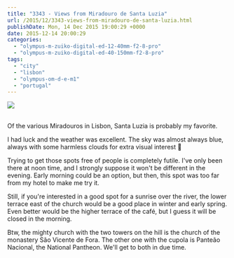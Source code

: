 ```yaml
---
title: "3343 - Views from Miradouro de Santa Luzia"
url: /2015/12/3343-views-from-miradouro-de-santa-luzia.html
publishDate: Mon, 14 Dec 2015 19:00:29 +0000
date: 2015-12-14 20:00:29
categories: 
  - "olympus-m-zuiko-digital-ed-12-40mm-f2-8-pro"
  - "olympus-m-zuiko-digital-ed-40-150mm-f2-8-pro"
tags: 
  - "city"
  - "lisbon"
  - "olympus-om-d-e-m1"
  - "portugal"
---
```

<div class="container">
<div class="center"><a target="_blank" href="https://d25zfm9zpd7gm5.cloudfront.net/1200x1200/2015/20150903_115303_lr.jpg"><img class="webfeedsFeaturedVisual" src="https://d25zfm9zpd7gm5.cloudfront.net/0600x0600/2015/20150903_115303_lr.jpg" /></a></div>
</div>
<br />

Of the various Miradouros in Lisbon, Santa Luzia is probably my favorite.

<a target="_blank" href="https://d25zfm9zpd7gm5.cloudfront.net/1200x1200/2015/20150903_115506_lr.jpg"><img style="margin: 0pt 0px 0pt 10px; float: right;" src="https://d25zfm9zpd7gm5.cloudfront.net/0150x0150/2015/20150903_115506_lr.jpg" alt="" border="0" /></a> I had luck and the weather was excellent. The sky was almost always blue, always with some harmless clouds for extra visual interest 🙂

<a target="_blank" href="https://d25zfm9zpd7gm5.cloudfront.net/1200x1200/2015/20150903_123329_lr.jpg"><img style="margin: 0pt 10px 0pt 0px; float: left;" src="https://d25zfm9zpd7gm5.cloudfront.net/0150x0150/2015/20150903_123329_lr.jpg" alt="" border="0" /></a> Trying to get those spots free of people is completely futile. I've only been there at noon time, and I strongly suppose it won't be different in the evening. Early morning could be an option, but then, this spot was too far from my hotel to make me try it.

<a target="_blank" href="https://d25zfm9zpd7gm5.cloudfront.net/1200x1200/2015/20150903_121942_lr.jpg"><img style="margin: 0pt 0px 0pt 10px; float: right;" src="https://d25zfm9zpd7gm5.cloudfront.net/0150x0150/2015/20150903_121942_lr.jpg" alt="" border="0" /></a>Still, if you're interested in a good spot for a sunrise over the river, the lower terrace east of the church would be a good place in winter and early spring. Even better would be the higher terrace of the café, but I guess it will be closed in the morning.

<a target="_blank" href="https://d25zfm9zpd7gm5.cloudfront.net/1200x1200/2015/20150903_122015_lr.jpg"><img style="margin: 0pt 10px 0pt 0px; float: left;" src="https://d25zfm9zpd7gm5.cloudfront.net/0150x0150/2015/20150903_122015_lr.jpg" alt="" border="0" /></a> Btw, the mighty church with the two towers on the hill is the church of the monastery São Vicente de Fora. The other one with the cupola is Panteão Nacional, the National Pantheon. We'll get to both in due time.


